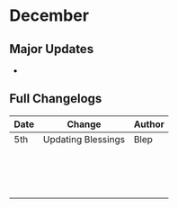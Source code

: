 # December

## Major Updates

*

## Full Changelogs

| Date | Change             | Author |
| ---- | ------------------ | ------ |
| 5th  | Updating Blessings | Blep   |
|      |                    |        |
|      |                    |        |
|      |                    |        |
|      |                    |        |
|      |                    |        |
|      |                    |        |
|      |                    |        |
|      |                    |        |
|      |                    |        |
|      |                    |        |
|      |                    |        |
|      |                    |        |
|      |                    |        |
|      |                    |        |
|      |                    |        |

